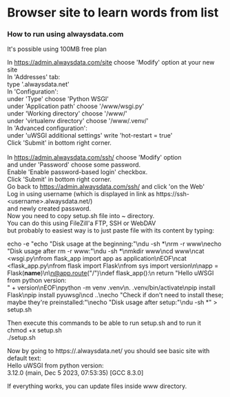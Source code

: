 # Browser site to learn words from list<br>

### How to run using alwaysdata.com<br>
It's possible using 100MB free plan<br>

In https://admin.alwaysdata.com/site choose 'Modify' option at your new site<br>
In 'Addresses' tab:<br>
    type '<username>.alwaysdata.net'<br>
In 'Configuration':<br>
    under 'Type' choose 'Python WSGI'<br>
    under 'Application path' choose '/www/wsgi.py'<br>
    under 'Working directory' choose '/www/'<br>
    under 'virtualenv directory' choose '/www/.venv/'<br>
In 'Advanced configuration':<br>
    under 'uWSGI additional settings' write 'hot-restart = true'<br>
Click 'Submit' in bottom right corner.<br>
<br>
In https://admin.alwaysdata.com/ssh/ choose 'Modify' option<br>
and under 'Password' choose some password.<br>
Enable 'Enable password-based login' checkbox.<br>
Click 'Submit' in bottom right corner.<br>
Go back to https://admin.alwaysdata.com/ssh/ and click 'on the Web'<br>
Log in using username (which is displayed in link as https://ssh-<username\>.alwaysdata.net/)<br>
and newly created password.<br>
Now you need to copy setup.sh file into ~ directory.<br>
You can do this using FileZill'a FTP, SSH or WebDAV<br>
but probably to easiest way is to just paste file with its content by typing:<br>

echo -e "echo \"Disk usage at the beginning:\"\ndu -sh *\nrm -r www\necho \"Disk usage after rm -r www:\"\ndu -sh *\nmkdir www\ncd www\ncat <<EOF >wsgi.py\nfrom flask_app import app as application\nEOF\ncat <<EOF >flask_app.py\nfrom flask import Flask\nfrom sys import version\n\napp = Flask(__name__)\n\n@app.route(\"/\")\ndef flask_app():\n    return \"Hello uWSGI from python version: <br>\" + version\nEOF\npython -m venv .venv\n. .venv/bin/activate\npip install Flask\npip install pyuwsgi\ncd ..\necho \"Check if don't need to install these; maybe they're preinstalled:\"\necho \"Disk usage after setup:\"\ndu -sh *" > setup.sh

Then execute this commands to be able to run setup.sh and to run it<br>
chmod +x setup.sh<br>
./setup.sh<br>

Now by going to https://<username>.alwaysdata.net/ you should see basic site with default text:<br>
Hello uWSGI from python version:<br>
3.12.0 (main, Dec 5 2023, 07:53:35) [GCC 8.3.0]

If everything works, you can update files inside www directory.
